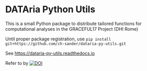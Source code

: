 # DATAria Python Utils
This is a small Python package to distribute tailored functions for computational analyses in the GRACEFUL17 Project (DHI Rome)

Until proper package registration, use `pip install git+https://github.com/ch-sander/dataria-py-utils.git`

See https://dataria-py-utils.readthedocs.io

Refer to by [![DOI](https://zenodo.org/badge/905857156.svg)](https://doi.org/10.5281/zenodo.15267861)
